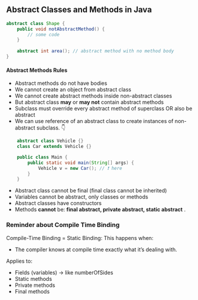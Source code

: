 ## Abstract Classes and Methods in Java
```java
abstract class Shape {
    public void notAbstractMethod() {
        // some code
    }
    
    abstract int area(); // abstract method with no method body
}
```

#### Abstract Methods Rules
- Abstract methods do not have bodies
- We cannot create an object from abstract class
- We cannot create abstract methods inside non-abstract classes
- But abstract class **may** or **may not** contain abstract methods
- Subclass must override every abstract method of superclass OR also be abstract
- We can use reference of an abstract class to create instances of non-abstract subclass. 👇
```java
    abstract class Vehicle {}
    class Car extends Vehicle {}

    public class Main {
        public static void main(String[] args) {
            Vehicle v = new Car(); // ❗️ here
        }
    }
```
- Abstract class cannot be final (final class cannot be inherited)
- Variables cannot be abstract, only classes or methods
- Abstract classes have constructors
- Methods **cannot** be: **final abstract, private abstract, static abstract** .

### Reminder about Compile Time Binding
Compile-Time Binding = Static Binding:
This happens when:
- The compiler knows at compile time exactly what it’s dealing with.

Applies to:
- Fields (variables) → like numberOfSides
- Static methods
- Private methods
- Final methods